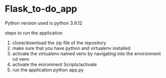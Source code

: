 # Flask_to-do_app
Python version used is python 3.9.12

steps to run the application
1. clone/download the zip file of the repository
2. make sure that you have python and virtualenv installed
3. activate the virtualenv named venv by navigating into the environment 
   cd venv
4. activate the enironment
   Scripts/activate   
5. run the application
   python app.py
